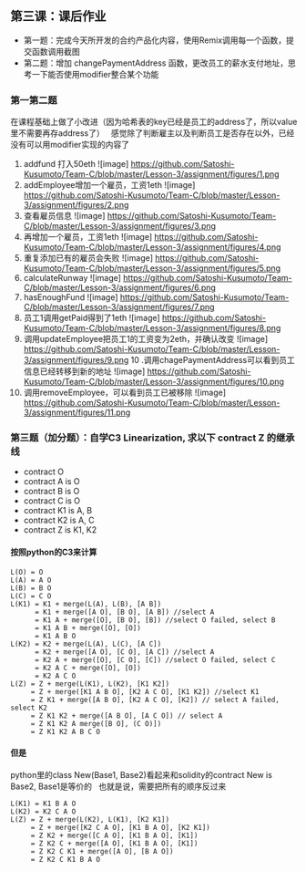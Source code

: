 ## 第三课：课后作业
- 第一题：完成今天所开发的合约产品化内容，使用Remix调用每一个函数，提交函数调用截图
- 第二题：增加 changePaymentAddress 函数，更改员工的薪水支付地址，思考一下能否使用modifier整合某个功能
### 第一第二题
在课程基础上做了小改进（因为哈希表的key已经是员工的address了，所以value里不需要再存address了）  
感觉除了判断雇主以及判断员工是否存在以外，已经没有可以用modifier实现的内容了
1. addfund 打入50eth
![image] https://github.com/Satoshi-Kusumoto/Team-C/blob/master/Lesson-3/assignment/figures/1.png
2. addEmployee增加一个雇员，工资1eth
![image] https://github.com/Satoshi-Kusumoto/Team-C/blob/master/Lesson-3/assignment/figures/2.png
3. 查看雇员信息
![image] https://github.com/Satoshi-Kusumoto/Team-C/blob/master/Lesson-3/assignment/figures/3.png
4. 再增加一个雇员，工资1eth
![image] https://github.com/Satoshi-Kusumoto/Team-C/blob/master/Lesson-3/assignment/figures/4.png
5. 重复添加已有的雇员会失败
![image] https://github.com/Satoshi-Kusumoto/Team-C/blob/master/Lesson-3/assignment/figures/5.png
6. calculateRunway
![image] https://github.com/Satoshi-Kusumoto/Team-C/blob/master/Lesson-3/assignment/figures/6.png
7. hasEnoughFund
![image] https://github.com/Satoshi-Kusumoto/Team-C/blob/master/Lesson-3/assignment/figures/7.png
8. 员工1调用getPaid得到了1eth
![image] https://github.com/Satoshi-Kusumoto/Team-C/blob/master/Lesson-3/assignment/figures/8.png
9. 调用updateEmployee把员工1的工资变为2eth，并确认改变
![image] https://github.com/Satoshi-Kusumoto/Team-C/blob/master/Lesson-3/assignment/figures/9.png
10 .调用chagePaymentAddress可以看到员工信息已经转移到新的地址
![image] https://github.com/Satoshi-Kusumoto/Team-C/blob/master/Lesson-3/assignment/figures/10.png
11. 调用removeEmployee，可以看到员工已被移除
![image] https://github.com/Satoshi-Kusumoto/Team-C/blob/master/Lesson-3/assignment/figures/11.png


### 第三题（加分题）：自学C3 Linearization, 求以下 contract Z 的继承线
- contract O
- contract A is O
- contract B is O
- contract C is O
- contract K1 is A, B
- contract K2 is A, C
- contract Z is K1, K2

#### 按照python的C3来计算
```
L(O) = O  
L(A) = A O
L(B) = B O
L(C) = C O
L(K1) = K1 + merge(L(A), L(B), [A B])
      = K1 + merge([A O], [B O], [A B]) //select A
      = K1 A + merge([O], [B O], [B]) //select O failed, select B
      = K1 A B + merge([O], [O])
      = K1 A B O
L(K2) = K2 + merge(L(A), L(C), [A C])
      = K2 + merge([A O], [C O], [A C]) //select A
      = K2 A + merge([O], [C O], [C]) //select O failed, select C
      = K2 A C + merge([O], [O])
      = K2 A C O
L(Z) = Z + merge(L(K1), L(K2), [K1 K2])
     = Z + merge([K1 A B O], [K2 A C O], [K1 K2]) //select K1
     = Z K1 + merge([A B O], [K2 A C O], [K2]) // select A failed, select K2
     = Z K1 K2 + merge([A B O], [A C O]) // select A
     = Z K1 K2 A merge([B O], (C O)])
     = Z K1 K2 A B C O
```
#### 但是
python里的class New(Base1, Base2)看起来和solidity的contract New is Base2, Base1是等价的  
也就是说，需要把所有的顺序反过来
```
L(K1) = K1 B A O
L(K2) = K2 C A O
L(Z) = Z + merge(L(K2), L(K1), [K2 K1])
     = Z + merge([K2 C A O], [K1 B A O], [K2 K1])
     = Z K2 + merge([C A O], [K1 B A O], [K1])
     = Z K2 C + merge([A O], [K1 B A O], [K1])
     = Z K2 C K1 + merge([A O], [B A O])
     = Z K2 C K1 B A O
```
